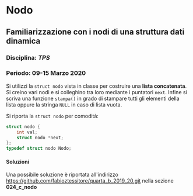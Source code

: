 # Nodo

## Familiarizzazione con i nodi di una struttura dati dinamica

### Disciplina: *TPS*

### Periodo: **09-15 Marzo 2020**

Si utilizzi la `struct nodo` vista in classe per costruire una **lista concatenata**. Si creino vari nodi e si colleghino tra loro mediante i puntatori `next`. Infine si scriva una funzione `stampa()` in grado di stampare tutti gli elementi della lista oppure la stringa `NULL` in caso di lista vuota.

Si riporta la `struct nodo` per comodità:

```c
struct nodo {
    int val;
    struct nodo *next;
};
typedef struct nodo Nodo;
```

#### Soluzioni

Una possibile soluzione è riportata all'indirizzo https://github.com/fabioztessitore/quarta_b_2019_20.git nella sezione **024_c_nodo**
